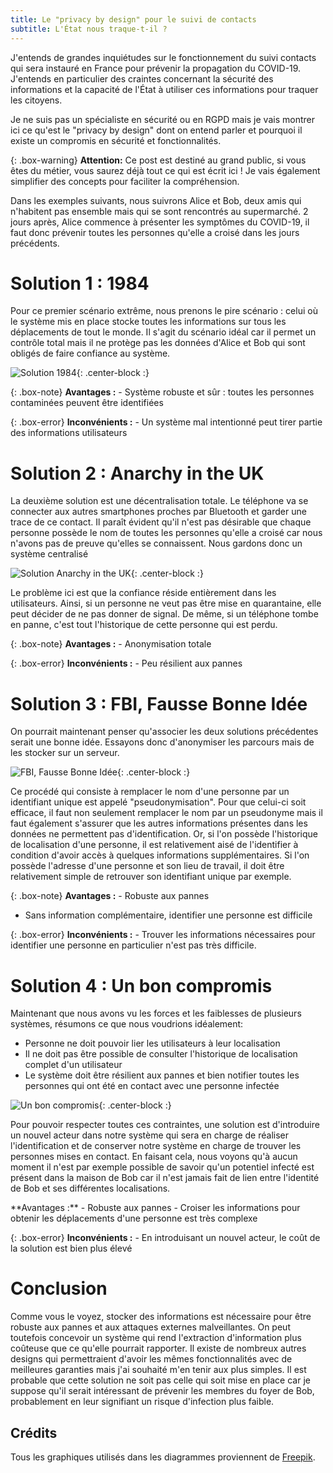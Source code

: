```yaml
---
title: Le "privacy by design" pour le suivi de contacts
subtitle: L'État nous traque-t-il ?
---
```


J'entends de grandes inquiétudes sur le fonctionnement du suivi contacts qui sera instauré en France pour prévenir la propagation du COVID-19. J'entends en particulier des craintes concernant la sécurité des informations et la capacité de l'État à utiliser ces informations pour traquer les citoyens.

Je ne suis pas un spécialiste en sécurité ou en RGPD mais je vais montrer ici ce qu'est le "privacy by design" dont on entend parler et pourquoi il existe un compromis en sécurité et fonctionnalités.

{: .box-warning}
**Attention:** Ce post est destiné au grand public, si vous êtes du métier, vous saurez déjà tout ce qui est écrit ici ! Je vais également simplifier des concepts pour faciliter la compréhension.

Dans les exemples suivants, nous suivrons Alice et Bob, deux amis qui n'habitent pas ensemble mais qui se sont rencontrés au supermarché. 2 jours après, Alice commence à présenter les symptômes du COVID-19, il faut donc prévenir toutes les personnes qu'elle a croisé dans les jours précédents.

# Solution 1 : 1984

Pour ce premier scénario extrême, nous prenons le pire scénario : celui où le système mis en place stocke toutes les informations sur tous les déplacements de tout le monde. Il s'agit du scénario idéal car il permet un contrôle total mais il ne protège pas les données d'Alice et Bob qui sont obligés de faire confiance au système.

![Solution 1984](/img/map_1.png){: .center-block :}

{: .box-note}
**Avantages :** - Système robuste et sûr : toutes les personnes contaminées peuvent être identifiées

{: .box-error}
**Inconvénients :** - Un système mal intentionné peut tirer partie des informations utilisateurs

# Solution 2 : Anarchy in the UK

La deuxième solution est une décentralisation totale. Le téléphone va se connecter aux autres smartphones proches par Bluetooth et garder une trace de ce contact. Il paraît évident qu'il n'est pas désirable que chaque personne possède le nom de toutes les personnes qu'elle a croisé car nous n'avons pas de preuve qu'elles se connaissent. Nous gardons donc un système centralisé

![Solution Anarchy in the UK](/img/map_2.png){: .center-block :}

Le problème ici est que la confiance réside entièrement dans les utilisateurs. Ainsi, si un personne ne veut pas être mise en quarantaine, elle peut décider de ne pas donner de signal. De même, si un téléphone tombe en panne, c'est tout l'historique de cette personne qui est perdu.

{: .box-note}
**Avantages :** - Anonymisation totale

{: .box-error}
**Inconvénients :** - Peu résilient aux pannes

# Solution 3 : FBI, Fausse Bonne Idée

On pourrait maintenant penser qu'associer les deux solutions précédentes serait une bonne idée. Essayons donc d'anonymiser les parcours mais de les stocker sur un serveur.

![FBI, Fausse Bonne Idée](/img/map_3.png){: .center-block :}

Ce procédé qui consiste à remplacer le nom d'une personne par un identifiant unique est appelé "pseudonymisation". Pour que celui-ci soit efficace, il faut non seulement remplacer le nom par un pseudonyme mais il faut également s'assurer que les autres informations présentes dans les données ne permettent pas d'identification. Or, si l'on possède l'historique de localisation d'une personne, il est relativement aisé de l'identifier à condition d'avoir accès à quelques informations supplémentaires. Si l'on possède l'adresse d'une personne et son lieu de travail, il doit être relativement simple de retrouver son identifiant unique par exemple.

{: .box-note}
**Avantages :** - Robuste aux pannes
- Sans information complémentaire, identifier une personne est difficile

{: .box-error}
**Inconvénients :** - Trouver les informations nécessaires pour identifier une personne en particulier n'est pas très difficile.

# Solution 4 : Un bon compromis

Maintenant que nous avons vu les forces et les faiblesses de plusieurs systèmes, résumons ce que nous voudrions idéalement:
- Personne ne doit pouvoir lier les utilisateurs à leur localisation
- Il ne doit pas être possible de consulter l'historique de localisation complet d'un utilisateur
- Le système doit être résilient aux pannes et bien notifier toutes les personnes qui ont été en contact avec une personne infectée

![Un bon compromis](/img/map_4.png){: .center-block :}

Pour pouvoir respecter toutes ces contraintes, une solution est d'introduire un nouvel acteur dans notre système qui sera en charge de réaliser l'identification et de conserver notre système en charge de trouver les personnes mises en contact. En faisant cela, nous voyons qu'à aucun moment il n'est par exemple possible de savoir qu'un potentiel infecté est présent dans la maison de Bob car il n'est jamais fait de lien entre l'identité de Bob et ses différentes localisations.

<p class='box-note'>
**Avantages :**
- Robuste aux pannes
- Croiser les informations pour obtenir les déplacements d'une personne est très complexe
</p>

{: .box-error}
**Inconvénients :** - En introduisant un nouvel acteur, le coût de la solution est bien plus élevé

# Conclusion

Comme vous le voyez, stocker des informations est nécessaire pour être robuste aux pannes et aux attaques externes malveillantes. On peut toutefois concevoir un système qui rend l'extraction d'information plus coûteuse que ce qu'elle pourrait rapporter. Il existe de nombreux autres designs qui permettraient d'avoir les mêmes fonctionnalités avec de meilleures garanties mais j'ai souhaité m'en tenir aux plus simples. Il est probable que cette solution ne soit pas celle qui soit mise en place car je suppose qu'il serait intéressant de prévenir les membres du foyer de Bob, probablement en leur signifiant un risque d'infection plus faible.

## Crédits

Tous les graphiques utilisés dans les diagrammes proviennent de [Freepik](http://www.freepik.com).
